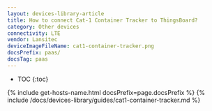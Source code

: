 ```yaml
---
layout: devices-library-article
title: How to connect Cat-1 Container Tracker to ThingsBoard?
category: Other devices
connectivity: LTE
vendor: Lansitec
deviceImageFileName: cat1-container-tracker.png
docsPrefix: paas/
docsTag: paas
---
```


* TOC
{:toc}

{% include get-hosts-name.html docsPrefix=page.docsPrefix %}
{% include /docs/devices-library/guides/cat1-container-tracker.md %}
